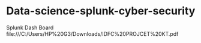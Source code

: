 # Data-science-splunk-cyber-security
Splunk Dash Board
file:///C:/Users/HP%20G3/Downloads/IDFC%20PROJCET%20KT.pdf
